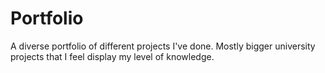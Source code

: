 # Portfolio
A diverse portfolio of different projects I've done.
Mostly bigger university projects that I feel display my level of knowledge.
